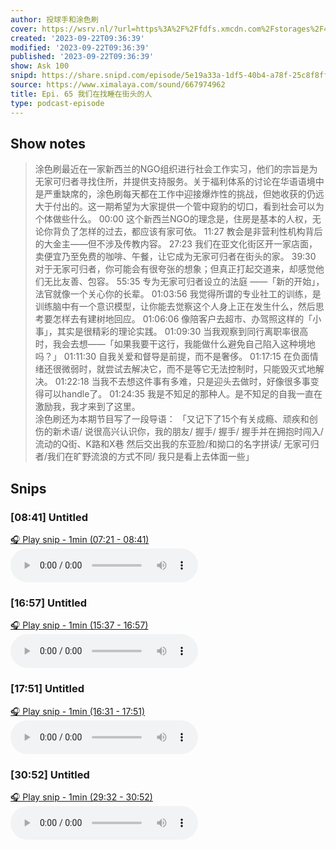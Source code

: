 ```yaml
---
author: 投球手和涂色刷
cover: https://wsrv.nl/?url=https%3A%2F%2Ffdfs.xmcdn.com%2Fstorages%2F408b-audiofreehighqps%2F6D%2F02%2FGKwRIasG6TMcAAHUfwGb4Fwn.jpeg&w=200&h=200
created: '2023-09-22T09:36:39'
modified: '2023-09-22T09:36:39'
published: '2023-09-22T09:36:39'
show: Ask 100
snipd: https://share.snipd.com/episode/5e19a33a-1df5-40b4-a78f-25c8f8ff7b28
source: https://www.ximalaya.com/sound/667974962
title: Epi. 65 我们在找睡在街头的人
type: podcast-episode
---
```



## Show notes
> 涂色刷最近在一家新西兰的NGO组织进行社会工作实习，他们的宗旨是为无家可归者寻找住所，并提供支持服务。关于福利体系的讨论在华语语境中是严重缺席的，涂色刷每天都在工作中迎接爆炸性的挑战，但她收获的仍远大于付出的。这一期希望为大家提供一个管中窥豹的切口，看到社会可以为个体做些什么。
> 00:00 这个新西兰NGO的理念是，住房是基本的人权，无论你背负了怎样的过去，都应该有家可依。 11:27 教会是非营利性机构背后的大金主——但不涉及传教内容。 27:23 我们在亚文化街区开一家店面，卖便宜乃至免费的咖啡、午餐，让它成为无家可归者在街头的家。 39:30 对于无家可归者，你可能会有很夸张的想象；但真正打起交道来，却感觉他们无比友善、包容。 55:35 专为无家可归者设立的法庭 ——「新的开始」，法官就像一个关心你的长辈。 01:03:56 我觉得所谓的专业社工的训练，是训练脑中有一个意识模型，让你能去觉察这个人身上正在发生什么，然后思考要怎样去有建树地回应。 01:06:06 像陪客户去超市、办驾照这样的「小事」，其实是很精彩的理论实践。 01:09:30 当我观察到同行离职率很高时，我会去想——「如果我要干这行，我能做什么避免自己陷入这种境地吗？」 01:11:30 自我关爱和督导是前提，而不是奢侈。 01:17:15 在负面情绪还很微弱时，就尝试去解决它，而不是等它无法控制时，只能毁灭式地解决。 01:22:18 当我不去想这件事有多难，只是迎头去做时，好像很多事变得可以handle了。 01:24:35 我是不知足的那种人。是不知足的自我一直在激励我，我才来到了这里。  
> 涂色刷还为本期节目写了一段导语：
> 「又记下了15个有关成瘾、顽疾和创伤的新术语/ 说很高兴认识你，我的朋友/ 握手/ 握手/ 握手并在拥抱时闯入/流动的Q街、K路和X巷 然后交出我的东亚脸/和拗口的名字拼读/ 无家可归者/我们在旷野流浪的方式不同/ 我只是看上去体面一些」

## Snips
### [08:41] Untitled
[🎧 Play snip - 1min️ (07:21 - 08:41)](https://share.snipd.com/snip/053af708-1bad-4811-95a0-d5afff3e2771)
<audio controls> <source src="https://jt.ximalaya.com//GKwRIJEI4rB4AqCXBAJeo_QB.m4a?channel=rss&album_id=32108013&track_id=667974962&uid=207887216&jt=https://aod.cos.tx.xmcdn.com/storages/96fc-audiofreehighqps/AA/25/GKwRIJEI4rB4AqCXBAJeo_QB.m4a#t=07:21,08:41"> </audio>
### [16:57] Untitled
[🎧 Play snip - 1min️ (15:37 - 16:57)](https://share.snipd.com/snip/23b18986-afec-4204-8e2d-0ebe30bd0abf)
<audio controls> <source src="https://jt.ximalaya.com//GKwRIJEI4rB4AqCXBAJeo_QB.m4a?channel=rss&album_id=32108013&track_id=667974962&uid=207887216&jt=https://aod.cos.tx.xmcdn.com/storages/96fc-audiofreehighqps/AA/25/GKwRIJEI4rB4AqCXBAJeo_QB.m4a#t=15:37,16:57"> </audio>
### [17:51] Untitled
[🎧 Play snip - 1min️ (16:31 - 17:51)](https://share.snipd.com/snip/df4f791a-2b34-449a-b7e3-9facb0f9cb68)
<audio controls> <source src="https://jt.ximalaya.com//GKwRIJEI4rB4AqCXBAJeo_QB.m4a?channel=rss&album_id=32108013&track_id=667974962&uid=207887216&jt=https://aod.cos.tx.xmcdn.com/storages/96fc-audiofreehighqps/AA/25/GKwRIJEI4rB4AqCXBAJeo_QB.m4a#t=16:31,17:51"> </audio>
### [30:52] Untitled
[🎧 Play snip - 1min️ (29:32 - 30:52)](https://share.snipd.com/snip/960b9d76-b287-4740-a13e-eca433522fb8)
<audio controls> <source src="https://jt.ximalaya.com//GKwRIJEI4rB4AqCXBAJeo_QB.m4a?channel=rss&album_id=32108013&track_id=667974962&uid=207887216&jt=https://aod.cos.tx.xmcdn.com/storages/96fc-audiofreehighqps/AA/25/GKwRIJEI4rB4AqCXBAJeo_QB.m4a#t=29:32,30:52"> </audio>
